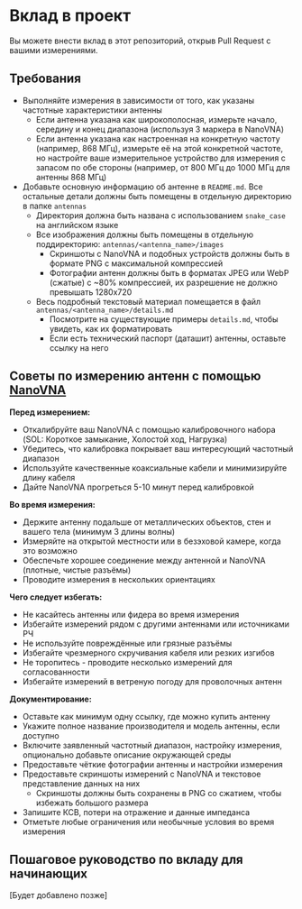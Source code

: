 # Вклад в проект

Вы можете внести вклад в этот репозиторий, открыв Pull Request с вашими измерениями.

## Требования

- Выполняйте измерения в зависимости от того, как указаны частотные характеристики антенны
  - Если антенна указана как широкополосная, измерьте начало, середину и конец диапазона (используя 3 маркера в NanoVNA)
  - Если антенна указана как настроенная на конкретную частоту (например, 868 МГц), измерьте её на этой конкретной частоте, но настройте ваше измерительное устройство для измерения с запасом по обе стороны (например, от 800 МГц до 1000 МГц для антенны 868 МГц)
- Добавьте основную информацию об антенне в `README.md`. Все остальные детали должны быть помещены в отдельную директорию в папке `antennas`
  - Директория должна быть названа с использованием `snake_case` на английском языке
  - Все изображения должны быть помещены в отдельную поддиректорию: `antennas/<antenna_name>/images`
    - Скриншоты с NanoVNA и подобных устройств должны быть в формате PNG с максимальной компрессией
    - Фотографии антенн должны быть в форматах JPEG или WebP (сжатые) с ~80% компрессией, их разрешение не должно превышать 1280x720
  - Весь подробный текстовый материал помещается в файл `antennas/<antenna_name>/details.md`
    - Посмотрите на существующие примеры `details.md`, чтобы увидеть, как их форматировать
    - Если есть технический паспорт (даташит) антенны, оставьте ссылку на него

## Советы по измерению антенн с помощью [NanoVNA](https://nanovna.com)

**Перед измерением:**
- Откалибруйте ваш NanoVNA с помощью калибровочного набора (SOL: Короткое замыкание, Холостой ход, Нагрузка)
- Убедитесь, что калибровка покрывает ваш интересующий частотный диапазон
- Используйте качественные коаксиальные кабели и минимизируйте длину кабеля
- Дайте NanoVNA прогреться 5-10 минут перед калибровкой

**Во время измерения:**
- Держите антенну подальше от металлических объектов, стен и вашего тела (минимум 3 длины волны)
- Измеряйте на открытой местности или в безэховой камере, когда это возможно
- Обеспечьте хорошее соединение между антенной и NanoVNA (плотные, чистые разъёмы)
- Проводите измерения в нескольких ориентациях

**Чего следует избегать:**
- Не касайтесь антенны или фидера во время измерения
- Избегайте измерений рядом с другими антеннами или источниками РЧ
- Не используйте повреждённые или грязные разъёмы
- Избегайте чрезмерного скручивания кабеля или резких изгибов
- Не торопитесь - проводите несколько измерений для согласованности
- Избегайте измерений в ветреную погоду для проволочных антенн

**Документирование:**
- Оставьте как минимум одну ссылку, где можно купить антенну
- Укажите полное название производителя и модель антенны, если доступно
- Включите заявленный частотный диапазон, настройку измерения, опционально добавьте описание окружающей среды
- Предоставьте чёткие фотографии антенны и настройки измерения
- Предоставьте скриншоты измерений с NanoVNA и текстовое представление данных на них
  - Скриншоты должны быть сохранены в PNG со сжатием, чтобы избежать большого размера
- Запишите КСВ, потери на отражение и данные импеданса
- Отметьте любые ограничения или необычные условия во время измерения

## Пошаговое руководство по вкладу для начинающих

[Будет добавлено позже]
